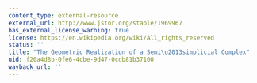 ```yaml
---
content_type: external-resource
external_url: http://www.jstor.org/stable/1969967
has_external_license_warning: true
license: https://en.wikipedia.org/wiki/All_rights_reserved
status: ''
title: "The Geometric Realization of a Semi\u2013simplicial Complex"
uid: f20a4d8b-0fe6-4cbe-9d47-0cdb81b37100
wayback_url: ''
---
```

